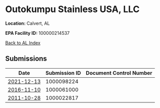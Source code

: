 # Outokumpu Stainless USA, LLC

**Location:** Calvert, AL

**EPA Facility ID:** 100000214537

[Back to AL Index](../../index.md)

## Submissions

| Date | Submission ID | Document Control Number |
|------|--------------|-------------------------|
| [2021-12-13](submissions/1000098224.md) | 1000098224 |  |
| [2016-11-10](submissions/1000061000.md) | 1000061000 |  |
| [2011-10-28](submissions/1000022817.md) | 1000022817 |  |
